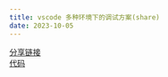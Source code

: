 ```yaml
---
title: vscode 多种环境下的调试方案(share)
date: 2023-10-05 
---
```


<div>
    <a href="https://www.mubu.com/doc/3nmbtlZolQ" target="_blank">分享链接</a>
</div>
<a href="https://github.com/KevinBrother/share/tree/share/debug" target="_blank">代码</a>

